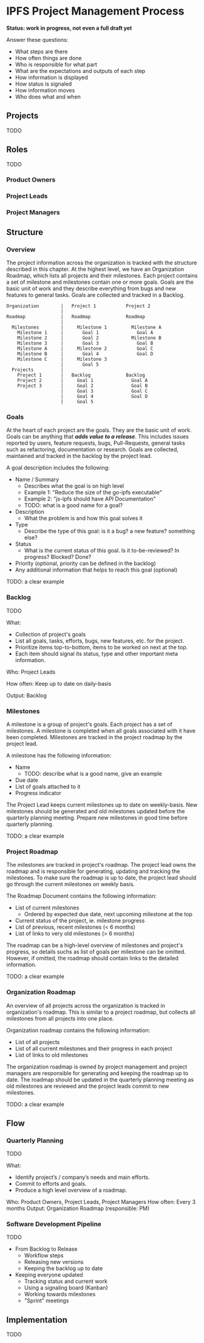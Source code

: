 # IPFS Project Management Process

**Status: work in progress, not even a full draft yet**

Answer these questions:
- What steps are there
- How often things are done
- Who is responsible for what part
- What are the expectations and outputs of each step
- How information is displayed
- How status is signaled
- How information moves
- Who does what and when

## Projects
TODO

## Roles
TODO
### Product Owners
### Project Leads
### Project Managers

## Structure

### Overview
The project information across the organization is tracked with the structure described in this chapter. At the highest level, we have an Organization Roadmap, which lists all projects and their milestones. Each project contains a set of milestone and milestones contain one or more goals. Goals are the basic unit of work and they describe everything from bugs and new features to general tasks. Goals are collected and tracked in a Backlog.

```
Organization        |   Project 1           Project 2
                    |  
Roadmap             |   Roadmap             Roadmap  
                    |  
  Milestones        |     Milestone 1         Milestone A
    Milestone 1     |       Goal 1              Goal A
    Milestone 2     |       Goal 2            Milestone B
    Milestone 3     |       Goal 3              Goal B
    Milestone A     |     Milestone 2           Goal C
    Milestone B     |       Goal 4              Goal D
    Milestone C     |     Milestone 3      
                    |       Goal 5      
  Projects          |  
    Project 1       |   Backlog             Backlog
    Project 2       |     Goal 1              Goal A
    Project 3       |     Goal 2              Goal B
                    |     Goal 3              Goal C
                    |     Goal 4              Goal D
                    |     Goal 5
```

### Goals
At the heart of each project are the goals. They are the basic unit of work. Goals can be anything that ***adds value to a release***. This includes issues reported by users, feature requests, bugs, Pull-Requests, general tasks such as refactoring, documentation or research. Goals are collected, maintained and tracked in the backlog by the project lead.

A goal description includes the following:
- Name / Summary
  - Describes what the goal is on high level
  - Example 1: "Reduce the size of the go-ipfs executable"
  - Example 2: "js-ipfs should have API Documentation"
  - TODO: what is a good name for a goal?
- Description
  - What the problem is and how this goal solves it
- Type
  - Describe the type of this goal: is it a bug? a new feature? something else?
- Status
  - What is the current status of this goal. Is it to-be-reviewed? In progress? Blocked? Done?
- Priority (optional, priority can be defined in the backlog)
- Any additional information that helps to reach this goal (optional)

TODO: a clear example

### Backlog
TODO

What:
- Collection of project's goals
- List all goals, tasks, efforts, bugs, new features, etc. for the project.
- Prioritize items top-to-bottom, items to be worked on next at the top.
- Each item should signal its status, type and other important meta information.

Who: Project Leads

How often: Keep up to date on daily-basis

Output: Backlog

### Milestones
A milestone is a group of project's goals. Each project has a set of milestones. A milestone is completed when all goals associated with it have been completed. Milestones are tracked in the project roadmap by the project lead.

A milestone has the following information:
- Name
  - TODO: describe what is a good name, give an example
- Due date
- List of goals attached to it
- Progress indicator

The Project Lead keeps current milestones up to date on weekly-basis. New milestones should be generated and old milestones updated before the quarterly planning meeting. Prepare new milestones in good time before quarterly planning.

TODO: a clear example

### Project Roadmap
The milestones are tracked in project's roadmap. The project lead owns the roadmap and is responsible for generating, updating and tracking the milestones. To make sure the roadmap is up to date, the project lead should go through the current milestones on weekly basis.

The Roadmap Document contains the following information:
- List of current milestones
  - Ordered by expected due date, next upcoming milestone at the top
- Current status of the project, ie. milestone progress
- List of previous, recent milestones (< 6 months)
- List of links to very old milestones (> 6 months)

The roadmap can be a high-level overview of milestones and project's progress, so details suchs as list of goals per milestone can be omitted. However, if omitted, the roadmap should contain links to the detailed information.

TODO: a clear example

### Organization Roadmap
An overview of all projects across the organization is tracked in organization's roadmap. This is similar to a project roadmap, but collects all milestones from all projects into one place.

Organization roadmap contains the following information:
- List of all projects
- List of all current milestones and their progress in each project
- List of links to old milestones

The organization roadmap is owned by project management and project managers are responsible for generating and keeping the roadmap up to date. The roadmap should be updated in the quarterly planning meeting as old milestones are reviewed and the project leads commit to new milestones.

TODO: a clear example

## Flow

### Quarterly Planning
TODO

What:
- Identify project’s / company’s needs and main efforts.
- Commit to efforts and goals.
- Produce a high level overview of a roadmap.

Who: Product Owners, Project Leads, Project Managers
How often: Every 3 months
Output: Organization Roadmap (responsible: PM)

### Software Development Pipeline
TODO

- From Backlog to Release
    - Workflow steps
    - Releasing new versions
    - Keeping the backlog up to date
- Keeping everyone updated
    - Tracking status and current work
    - Using a signaling board (Kanban)
    - Working towards milestones
    - "Sprint" meetings

## Implementation
TODO
